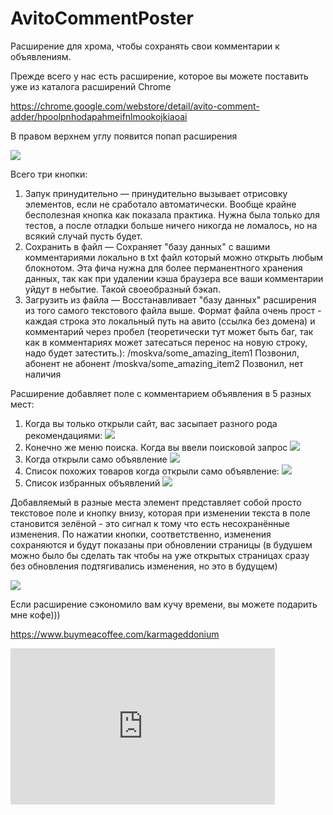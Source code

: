 # AvitoCommentPoster
Расширение для хрома, чтобы сохранять свои комментарии к объявлениям.

Прежде всего у нас есть расширение, которое вы можете поставить уже из каталога расширений Chrome 

https://chrome.google.com/webstore/detail/avito-comment-adder/hpoolpnhodapahmeifnlmookojkiaoai

В правом верхнем углу появится попап расширения

![](https://sun9-34.userapi.com/impg/fyNN2RomufCyPGEXFntnlkVoU9EyWRQMUinJ3Q/iFRqXpN2P2g.jpg?size=336x285&quality=96&proxy=1&sign=6df7cb9dff11a6c1c1016c3a1dcd67c7&type=album)

Всего три кнопки:
1) Запук принудительно — принудительно вызывает отрисовку элементов, если не сработало автоматически. Вообще крайне бесполезная кнопка как показала практика. Нужна была только для тестов, а после отладки больше ничего никогда не ломалось, но на всякий случай пусть будет.
2) Сохранить в файл — Сохраняет "базу данных" с вашими комментариями локально в txt файл который можно открыть любым блокнотом. Эта фича нужна для более перманентного хранения данных, так как при удалении кэша браузера все ваши комментарии уйдут в небытие. Такой своеобразный бэкап.
3) Загрузить из файла — Восстанавливает "базу данных" расширения из того самого текстового файла выше. Формат файла очень прост - каждая строка это локальный путь на авито (ссылка без домена) и комментарий через пробел (теоретически тут может быть баг, так как в комментариях может затесаться перенос на новую строку, надо будет затестить.):
/moskva/some_amazing_item1 Позвонил, абонент не абонент
/moskva/some_amazing_item2 Позвонил, нет наличия

Расширение добавляет поле с комментарием объявления в 5 разных мест:
1) Когда вы только открыли сайт, вас засыпает разного рода рекомендациями:
![](https://sun9-25.userapi.com/impg/DdpHH9pTHyuPZjxcIcuds_d3f__OYR6SOskvMw/bYM9gzqQRks.jpg?size=1375x805&quality=96&proxy=1&sign=94161f98f6f08d867ad0216b3dcf0fdb&type=album)
2) Конечно же меню поиска. Когда вы ввели поисковой запрос
![](https://sun9-43.userapi.com/impg/TqppjYjjBrVn46n0njGfqUeh2_LRaN0f4Hd1JQ/V6dWo1tjHoI.jpg?size=1291x904&quality=96&proxy=1&sign=464d49d0c635fb5a934047151dda19b9&type=album)
3) Когда открыли само объявление
![](https://sun9-41.userapi.com/impg/_lbPKPl35MGPRrqPG-pkI2J9kQjcDIoPnElf0A/1bRyxU8T_h4.jpg?size=1102x925&quality=96&proxy=1&sign=d21b6d4830132ae1c287420fe10bfe8a&type=album)
4) Список похожих товаров когда открыли само объявление:
![](https://sun9-62.userapi.com/impg/IVCsEvikVKUS-evo-DnEzckk6VYOlt0QLuLk2g/zOOqBTHuLkI.jpg?size=1064x931&quality=96&proxy=1&sign=5eea4f4cf2a334ab7eb3ce79099b84ab&type=album)
5) Список избранных объявлений
![](https://sun9-72.userapi.com/impg/C8QbNxayo7i3iR1l0k3R3zTfd0IwXhB7ACsnGw/aqCGMc-W5oQ.jpg?size=1019x843&quality=96&proxy=1&sign=79b6442481291fa4f79e7c97ab102b3b&type=album)

Добавляемый в разные места элемент представляет собой просто текстовое поле и кнопку внизу, которая при изменении текста в поле становится зелёной - это сигнал к тому что есть несохранённые изменения. По нажатии кнопки, соответственно, изменения сохраняются и будут показаны при обновлении страницы (в будушем можно было бы сделать так чтобы на уже открытых страницах сразу без обновления подтягивались изменения, но это в будущем)

![](https://sun9-46.userapi.com/impg/yWtukk0H-aFuMMO0CFVxw3FcbbqosH0NPxGcSw/RxRhPW9dusU.jpg?size=377x344&quality=96&proxy=1&sign=86fa70f16984741b0805d7e86dd018a9&type=album)

Если расширение сэкономило вам кучу времени, вы можете подарить мне кофе)))

https://www.buymeacoffee.com/karmageddonium

<iframe src="https://yoomoney.ru/quickpay/shop-widget?writer=seller&targets=%D0%A1%D0%BA%D0%B8%D0%BD%D1%83%D1%82%D1%8C%20%D0%B4%D0%B5%D0%BD%D1%8C%D0%B3%D0%B8%20%D0%BD%D0%B0%20%D0%BB%D0%B5..%D0%BF%D1%80%D0%BE%D0%B3%D1%80%D0%B0%D0%BC%D0%BC%D0%B8%D1%80%D0%BE%D0%B2%D0%B0%D0%BD%D0%B8%D0%B5&targets-hint=&default-sum=50&button-text=14&payment-type-choice=on&mobile-payment-type-choice=on&hint=&successURL=&quickpay=shop&account=410012694289877" width="423" height="250" frameborder="0" allowtransparency="true" scrolling="no"></iframe>
